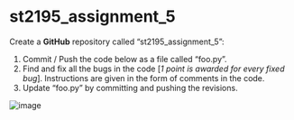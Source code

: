 # st2195_assignment_5

Create a **GitHub** repository called “st2195_assignment_5”:

1. Commit / Push the code below as a file called “foo.py”.
2. Find and fix all the bugs in the code [_1 point is awarded for every fixed bug_]. Instructions are given in the form of comments in the code.
3. Update “foo.py” by committing and pushing the revisions.

![image](https://github.com/charlenepdf/st2195_assignment_5/assets/146327422/007379fd-2a45-41b4-affe-18c403465982)
